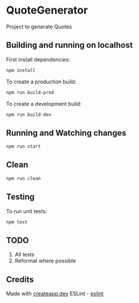 # QuoteGenerator

Project to generate Quotes

## Building and running on localhost

First install dependencies:

```sh
npm install
```

To create a production build:

```sh
npm run build-prod
```

To create a development build:

```sh
npm run build-dev
```

## Running and Watching changes

```sh
npm run start
```

## Clean

```sh
npm run clean
```

## Testing

To run unit tests:

```sh
npm test
```

## TODO

1. All tests
2. Reformat where possible

## Credits

Made with [createapp.dev](https://createapp.dev/)
ESLint - [eslint](https://eslint.org/)
